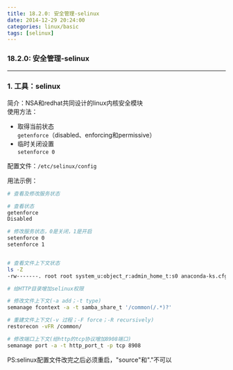 ```yaml
---
title: 18.2.0: 安全管理-selinux
date: 2014-12-29 20:24:00
categories: linux/basic
tags: [selinux]
---
```

### 18.2.0: 安全管理-selinux

---

### 1. 工具：selinux
简介：NSA和redhat共同设计的linux内核安全模块  
使用方法：
- 取得当前状态  
`getenforce`（disabled、enforcing和permissive）
- 临时关闭设置  
`setenforce 0`

配置文件：`/etc/selinux/config`

用法示例：
``` bash
# 查看及修改服务状态

# 查看状态
getenforce
Disabled

# 修改服务状态，0是关闭，1是开启
setenforce 0
setenforce 1


# 查看文件上下文状态
ls -Z
-rw-------. root root system_u:object_r:admin_home_t:s0 anaconda-ks.cfg

# 给HTTP目录增加selinux权限

# 修改文件上下文(-a add；-t type)
semanage fcontext -a -t samba_share_t '/common(/.*)?'

# 重建文件上下文(-v 过程；-F force；-R recursively)
restorecon -vFR /common/

# 修改端口上下文(给http的tcp协议增加8908端口)
semanage port -a -t http_port_t -p tcp 8908
```
PS:selinux配置文件改完之后必须重启，"source"和"."不可以

